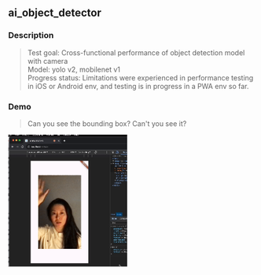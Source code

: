 ## ai_object_detector


### Description

>Test goal: Cross-functional performance of object detection model with camera  
>Model: yolo v2, mobilenet v1  
>Progress status: Limitations were experienced in performance testing in iOS or Android env, and testing is in progress in a PWA env so far.

### Demo

>Can you see the bounding box? Can't you see it?

<img align="center" alt="hello stranger" src="https://github.com/CAVASOL/object_detector_test/blob/main/hi.gif?raw=true" width="48%">
